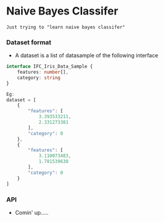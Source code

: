 # Naive Bayes Classifer


    Just trying to "learn naive bayes classifer"


### Dataset format
* A dataset is a list of datasample of the following interface
```ts
interface IFC_Iris_Data_Sample {
    features: number[],
    category: string
}

Eg:
dataset = [
    {
        "features": [
            3.393533211,
            2.331273381
        ],
        "category": 0
    },
    {
        "features": [
            3.110073483,
            1.781539638
        ],
        "category": 0
    }
]
```

### API
* Comin' up.....